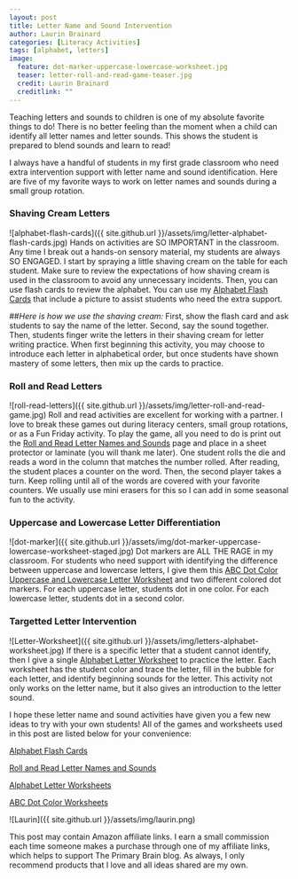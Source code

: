 ```yaml
---
layout: post
title: Letter Name and Sound Intervention
author: Laurin Brainard
categories: [Literacy Activities]
tags: [alphabet, letters]
image:
  feature: dot-marker-uppercase-lowercase-worksheet.jpg
  teaser: letter-roll-and-read-game-teaser.jpg
  credit: Laurin Brainard
  creditlink: ""
---
```

Teaching letters and sounds to children is one of my absolute favorite things to do! There is no better feeling than the moment when a child can identify all letter names and letter sounds. This shows the student is prepared to blend sounds and learn to read! 

I always have a handful of students in my first grade classroom who need extra intervention support with letter name and sound identification. Here are five of my favorite ways to work on letter names and sounds during a small group rotation. 

### Shaving Cream Letters
![alphabet-flash-cards]({{ site.github.url }}/assets/img/letter-alphabet-flash-cards.jpg)
Hands on activities are SO IMPORTANT in the classroom. Any time I break out a hands-on sensory material, my students are always SO ENGAGED. I start by spraying a little shaving cream on the table for each student. Make sure to review the expectations of how shaving cream is used in the classroom to avoid any unnecessary incidents. Then, you can use flash cards to review the alphabet. You can use my [Alphabet Flash Cards](https://www.teacherspayteachers.com/Product/Alphabet-Letter-Flash-Cards-4360287?utm_source=My%20Blog&utm_campaign=Letter%20Name%20and%20Sound%20Identification) that include a picture to assist students who need the extra support. 

##*Here is how we use the shaving cream:*
First, show the flash card and ask students to say the name of the letter. Second, say the sound together. Then, students finger write the letters in their shaving cream for letter writing practice. When first beginning this activity, you may choose to introduce each letter in alphabetical order, but once students have shown mastery of some letters, then mix up the cards to practice. 

### Roll and Read Letters
![roll-read-letters]({{ site.github.url }}/assets/img/letter-roll-and-read-game.jpg)
Roll and read activities are excellent for working with a partner. I love to break these games out during literacy centers, small group rotations, or as a Fun Friday activity. To play the game, all you need to do is print out the [Roll and Read Letter Names and Sounds](https://www.teacherspayteachers.com/Product/Roll-and-Read-Letter-Names-and-Sounds-Activity-3091774?utm_source=My%20Blog&utm_campaign=Letter%20Name%20and%20Sound%20Identification) page and place in a sheet protector or laminate (you will thank me later). One student rolls the die and reads a word in the column that matches the number rolled. After reading, the student places a counter on the word. Then, the second player takes a turn. Keep rolling until all of the words are covered with your favorite counters. We usually use mini erasers for this so I can add in some seasonal fun to the activity. 

### Uppercase and Lowercase Letter Differentiation
![dot-marker]({{ site.github.url }}/assets/img/dot-marker-uppercase-lowercase-worksheet-staged.jpg)
Dot markers are ALL THE RAGE in my classroom. For students who need support with identifying the difference between uppercase and lowercase letters, I give them this [ABC Dot Color Uppercase and Lowercase Letter Worksheet](https://www.teacherspayteachers.com/Product/ABC-Dot-Color-Uppercase-and-Lowercase-Letter-Worksheets-3829464?utm_source=My%20Blog&utm_campaign=Letter%20Name%20and%20Sound%20Intervention%20Blog%20Post) and two different colored dot markers. For each uppercase letter, students dot in one color. For each lowercase letter, students dot in a second color. 

### Targetted Letter Intervention
![Letter-Worksheet]({{ site.github.url }}/assets/img/letters-alphabet-worksheet.jpg)
If there is a specific letter that a student cannot identify, then I give a single [Alphabet Letter Worksheet](https://www.teacherspayteachers.com/Product/Alphabet-Letter-Worksheets-4220898?utm_source=My%20Blog&utm_campaign=Letter%20Name%20and%20Sound%20Intervention) to practice the letter. Each worksheet has the student color and trace the letter, fill in the bubble for each letter, and identify beginning sounds for the letter. This activity not only works on the letter name, but it also gives an introduction to the letter sound. 

I hope these letter name and sound activities have given you a few new ideas to try with your own students! All of the games and worksheets used in this post are listed below for your convenience: 

[Alphabet Flash Cards](https://www.teacherspayteachers.com/Product/Alphabet-Letter-Flash-Cards-4360287?utm_source=My%20Blog&utm_campaign=Letter%20Name%20and%20Sound%20Identification)

[Roll and Read Letter Names and Sounds](https://www.teacherspayteachers.com/Product/Roll-and-Read-Letter-Names-and-Sounds-Activity-3091774?utm_source=My%20Blog&utm_campaign=Letter%20Name%20and%20Sound%20Identification)

[Alphabet Letter Worksheets](https://www.teacherspayteachers.com/Product/Alphabet-Letter-Worksheets-4220898?utm_source=My%20Blog&utm_campaign=Letter%20Name%20and%20Sound%20Intervention)

[ABC Dot Color Worksheets](https://www.teacherspayteachers.com/Product/Dot-Marker-Uppercase-and-Lowercase-Letter-Worksheets-3829464?utm_source=My%20Blog&utm_campaign=Letter%20Name%20and%20Sound%20Identification)

<script async data-uid="979cc2dfad" src="https://theprimarybrain.ck.page/979cc2dfad/index.js"></script>

![Laurin]({{ site.github.url }}/assets/img/laurin.png)

This post may contain Amazon affiliate links. I earn a small commission each time someone makes a purchase through one of my affiliate links, which helps to support The Primary Brain blog. As always, I only recommend products that I love and all ideas shared are my own. 